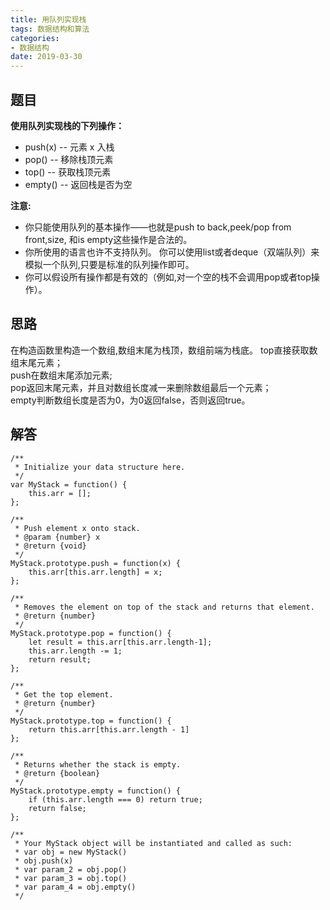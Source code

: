 ```yaml
---
title: 用队列实现栈
tags: 数据结构和算法
categories: 
- 数据结构
date: 2019-03-30
---
```


## 题目
**使用队列实现栈的下列操作：**
* push(x) -- 元素 x 入栈
* pop() -- 移除栈顶元素
* top() -- 获取栈顶元素
* empty() -- 返回栈是否为空

**注意:**
* 你只能使用队列的基本操作——也就是push to back,peek/pop from front,size, 和is empty这些操作是合法的。
* 你所使用的语言也许不支持队列。 你可以使用list或者deque（双端队列）来模拟一个队列,只要是标准的队列操作即可。
* 你可以假设所有操作都是有效的（例如,对一个空的栈不会调用pop或者top操作）。

## 思路
在构造函数里构造一个数组,数组末尾为栈顶，数组前端为栈底。
top直接获取数组末尾元素；<br/>
push在数组末尾添加元素;<br/>
pop返回末尾元素，并且对数组长度减一来删除数组最后一个元素；<br/>
empty判断数组长度是否为0，为0返回false，否则返回true。

## 解答
```
/**
 * Initialize your data structure here.
 */
var MyStack = function() {
	this.arr = [];
};

/**
 * Push element x onto stack. 
 * @param {number} x
 * @return {void}
 */
MyStack.prototype.push = function(x) {
	this.arr[this.arr.length] = x;
};

/**
 * Removes the element on top of the stack and returns that element.
 * @return {number}
 */
MyStack.prototype.pop = function() {
	let result = this.arr[this.arr.length-1];
    this.arr.length -= 1;
    return result;
};

/**
 * Get the top element.
 * @return {number}
 */
MyStack.prototype.top = function() {
	return this.arr[this.arr.length - 1]
};

/**
 * Returns whether the stack is empty.
 * @return {boolean}
 */
MyStack.prototype.empty = function() {
	if (this.arr.length === 0) return true;
	return false;
};

/**
 * Your MyStack object will be instantiated and called as such:
 * var obj = new MyStack()
 * obj.push(x)
 * var param_2 = obj.pop()
 * var param_3 = obj.top()
 * var param_4 = obj.empty()
 */
```